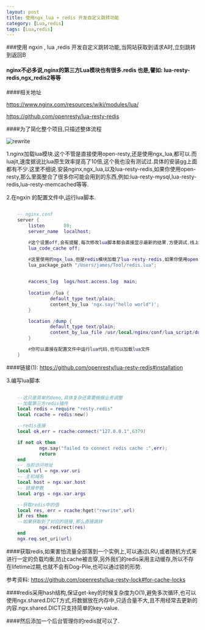 ```yaml
---
layout: post
title: 使用ngx_lua + redis 开发自定义跳转功能
category: [Lua,redis]
tags: [Lua,redis]
---
```


###使用 ngxin , lua ,redis 开发自定义跳转功能,当网站获取到请求A时,立刻跳转到返回B


#### nginx不必多说,nginx的第三方Lua模块也有很多.redis 也是,譬如: lua-resty-redis,ngx_redis2等等

####相关地址

<https://www.nginx.com/resources/wiki/modules/lua/>

<https://github.com/openresty/lua-resty-redis>

####为了简化整个项目,只描述整体流程

![rewrite](http://www.woowen.com/public/image/rewrite.png)

1.nginx加载lua模块.这个不管是直接使用open-resty,还是使用ngx_lua,都可以.而luajit,速度据说比lua原生效率提高了10倍,这个我也没有测试过.具体的安装gg上面都有不少.这里不细说.安装nginx,ngx_lua,以及lua-resty-redis,如果你使用open-resty,那么里面整合了很多你可能会用到的东西,例如:lua-resty-mysql,lua-resty-redis,lua-resty-memcached等等.

2.在ngxin 的配置文件中,运行lua脚本.

```lua

	-- nginx.conf
 	server {
        listen       80;
        server_name  localhost;

        #这个设置off,会有提醒,每次修改lua脚本都会直接显示最新的结果,方便调试,线上环境需要开启
        lua_code_cache off;                 

		#这里使用的ngx_lua,但是redis模块加载了lua-resty-redis,如果你使用open-resty那么可以不用引入直接使用.链接(1)中有详细说明
        lua_package_path "/Users/james/Tool/redis.lua"; 
        

        #access_log  logs/host.access.log  main;
                        
        location /lua {
                default_type text/plain;
        		content_by_lua 'ngx.say("hello world")';        
        }

        location /dump {
                default_type text/plain;
                content_by_lua_file /usr/local/nginx/conf/lua_script/dump.lua;
        }

        #你可以直接在配置文件中运行lua代码,也可以加载lua文件
    }

```

####链接(1): <https://github.com/openresty/lua-resty-redis#installation>

3.编写lua脚本

```lua
	
	--这只是简单的demo,具体复杂还需要根据业务调整
	--加载第三方redis插件
	local redis = require "resty.redis"
	local rcache = redis:new()

	--redis连接
	local ok,err = rcache:connect("127.0.0.1",6379)

	if not ok then
	        ngx.say("failed to connect redis cache :",err);
	        return
	end
	-- 当前访问地址
	local url = ngx.var.uri
	-- 主机域名
	local host = ngx.var.host
	-- 链接参数
	local args = ngx.var.args

	--获取redis中的值
	local res, err = rcache:hget("rewrite",url)
	if res then
	--如果获取到了对应的链接,那么直接跳转
	        ngx.redirect(res)
	end	
	ngx.req.set_uri(url)

```

####获取redis,如果害怕流量全部落到一个实例上,可以通过LRU,或者随机方式来进行一定的负载均衡,防止cache被击穿,另外我们的redis采用主动缓存,所以不存在lifetime过期,也就不会有Dog-Pile,也可以通过锁的形势.

参考资料: <https://github.com/openresty/lua-resty-lock#for-cache-locks>

####redis采用hash结构,保证get-key的时候复杂度为O(1),避免多次循环,也可以使用ngx.shared.DICT方式,将数据放在内存中,只适合量不大,且不用经常去更新的内容.ngx.shared.DICT只支持简单的key-value.

####然后添加一个后台管理你的redis就可以了.
